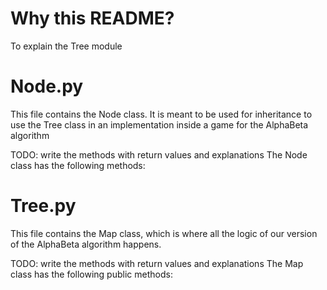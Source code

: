 # Why this README?

To explain the Tree module

# Node.py

This file contains the Node class. It is meant to be used for inheritance to use the Tree class in an implementation inside a game for the AlphaBeta algorithm

TODO: write the methods with return values and explanations
The Node class has the following methods:

# Tree.py

This file contains the Map class, which is
where all the logic of our version of the AlphaBeta algorithm happens.

TODO: write the methods with return values and explanations
The Map class has the following public methods:
